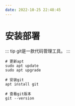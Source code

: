 ```yaml
---
date: 2022-10-25 22:48:45
---
```


# 安装部署
::: tip
git是一款代码管理工具。
:::

```shell
# 更新apt
sudo apt update
sudo apt upgrade

# 安装git
apt install git

# 查看git版本
git --version
```